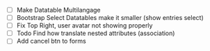 -[ ] Make Datatable Multilangage
-[ ] Bootstrap Select Datatables make it smaller (show entries select)
-[ ] Fix Top Right, user avatar not showing properly
-[ ] Todo Find how translate nested attributes (association)
-[ ] Add cancel btn to forms
